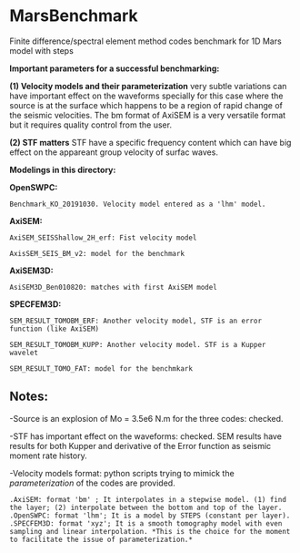 # MarsBenchmark
Finite difference/spectral element method codes benchmark for 1D Mars model with steps

**Important parameters for a successful benchmarking:**

**(1) Velocity models and their parameterization** very subtle variations can have important effect on the waveforms specially for this case where the source is at the surface which happens to be a region of rapid change of the seismic velocities. The bm format of AxiSEM is a very versatile format but it requires quality control from the user. 

**(2) STF matters** STF have a specific frequency content which can have big effect on the appareant group velocity of surfac waves. 


**Modelings in this directory:**

**OpenSWPC:** 

    Benchmark_KO_20191030. Velocity model entered as a 'lhm' model. 
    
**AxiSEM:** 

    AxiSEM_SEISShallow_2H_erf: Fist velocity model
    
    AxisSEM_SEIS_BM_v2: model for the benchmark
    
**AxiSEM3D:**

    AsiSEM3D_Ben010820: matches with first AxiSEM model
    
**SPECFEM3D:**

    SEM_RESULT_TOMOBM_ERF: Another velocity model, STF is an error function (like AxiSEM)
    
    SEM_RESULT_TOMOBM_KUPP: Another velocity model. STF is a Kupper wavelet
    
    SEM_RESULT_TOMO_FAT: model for the benchmkark

## Notes:


-Source is an explosion of Mo = 3.5e6 N.m for the three codes: checked. 

-STF has important effect on the waveforms: checked. SEM results have results for both Kupper and derivative of the Error function as seismic moment rate history. 

-Velocity models format:
    python scripts trying to mimick the *parameterization* of the codes are provided. 
    
    .AxiSEM: format 'bm' ; It interpolates in a stepwise model. (1) find the layer; (2) interpolate between the bottom and top of the layer. 
    .OpenSWPC: format 'lhm'; It is a model by STEPS (constant per layer). 
    .SPECFEM3D: format 'xyz'; It is a smooth tomography model with even sampling and linear interpolation. *This is the choice for the moment to facilitate the issue of parameterization.*




    
